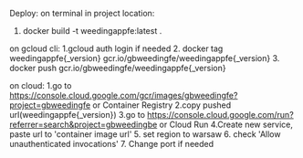 Deploy:
on terminal in project location:
1. docker build -t weedingappfe:latest .  

on gcloud cli:
1.gcloud auth login if needed
2. docker tag weedingappfe{_version} gcr.io/gbweedingfe/weedingappfe{_version}
3. docker push gcr.io/gbweedingfe/weedingappfe{_version} 

on cloud:
1.go to https://console.cloud.google.com/gcr/images/gbweedingfe?project=gbweedingfe or Container Registry
2.copy pushed url(weedingappfe{_version})
3.go to https://console.cloud.google.com/run?referrer=search&project=gbweedingbe or Cloud Run
4.Create new service, paste url to 'container image url'
5. set region to warsaw
6. check 'Allow unauthenticated invocations'
7. Change port if needed

